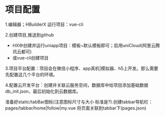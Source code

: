 # 项目配置
1.编辑器；HBuilderX  运行项目：vue-cli

2.创建项目,推送到github
- HX中创建并运行uniapp项目：模板~默认模板即可；启用uniCloud(阿里云腾讯云都可)
- 或vue-cli创建项目

3.项目平台配置：项目会在微信小程序、app真机|模拟器、h5上开发。那么需要先配置这几个平台的环境。


4.配置云开发平台：创建并关联云服务空间，数据库中给项目添加基础数据db_init.json，最后初始化到云数据库。

准备好static/tabBar图标(注意图标尺寸与大小 标准是?).创建tabbar导航栏：pages/tabbar/home|follow|my.vue
将页面关联到tabbar下(pages.json)